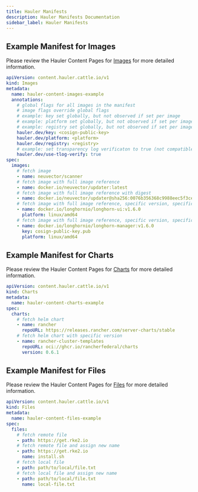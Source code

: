 ```yaml
---
title: Hauler Manifests
description: Hauler Manifests Documentation
sidebar_label: Hauler Manifests
---
```


## Example Manifest for Images

Please review the Hauler Content Pages for [Images](../hauler-usage/store/add/image.md) for more detailed information.

```yaml title="hauler-image-manifest.yaml"
apiVersion: content.hauler.cattle.io/v1
kind: Images
metadata:
  name: hauler-content-images-example
  annotations:
    # global flags for all images in the manifest
    # image flags override global flags
    # example: key set globally, but not observed if set per image
    # example: platform set globally, but not observed if set per image
    # example: registry set globally, but not observed if set per image
    hauler.dev/key: <cosign-public-key>
    hauler.dev/platform: <platform>
    hauler.dev/registry: <registry>
    # example: set transparency log verificaton to true (not compatible with airgap)
    hauler.dev/use-tlog-verify: true
spec:
  images:
    # fetch image
    - name: neuvector/scanner
    # fetch image with full image reference
    - name: docker.io/neuvector/updater:latest
    # fetch image with full image reference with digest
    - name: docker.io/neuvector/updater@sha256:0076b356368c9988eec5f3cead771d29a377074b982f22800f4d9c8c3b215a56
    # fetch image with full image reference, specific version, specific platform
    - name: docker.io/longhornio/longhorn-ui:v1.6.0
      platform: linux/amd64
    # fetch image with full image reference, specific version, specific platform, and signature verification
    - name: docker.io/longhornio/longhorn-manager:v1.6.0
      key: cosign-public-key.pub
      platform: linux/amd64
```

## Example Manifest for Charts

Please review the Hauler Content Pages for [Charts](../hauler-usage/store/add/chart.md) for more detailed information.

```yaml title="hauler-chart-manifest.yaml"
apiVersion: content.hauler.cattle.io/v1
kind: Charts
metadata:
  name: hauler-content-charts-example
spec:
  charts:
    # fetch helm chart
    - name: rancher
      repoURL: https://releases.rancher.com/server-charts/stable
    # fetch helm chart with specific version
    - name: rancher-cluster-templates
      repoURL: oci://ghcr.io/rancherfederal/charts
      version: 0.6.1
```

## Example Manifest for Files

Please review the Hauler Content Pages for [Files](../hauler-usage/store/add/file.md) for more detailed information.

```yaml title="hauler-file-manifest.yaml"
apiVersion: content.hauler.cattle.io/v1
kind: Files
metadata:
  name: hauler-content-files-example
spec:
  files:
    # fetch remote file
    - path: https://get.rke2.io
    # fetch remote file and assign new name
    - path: https://get.rke2.io
      name: install.sh
    # fetch local file
    - path: path/to/local/file.txt
    # fetch local file and assign new name
    - path: path/to/local/file.txt
      name: local-file.txt
```
